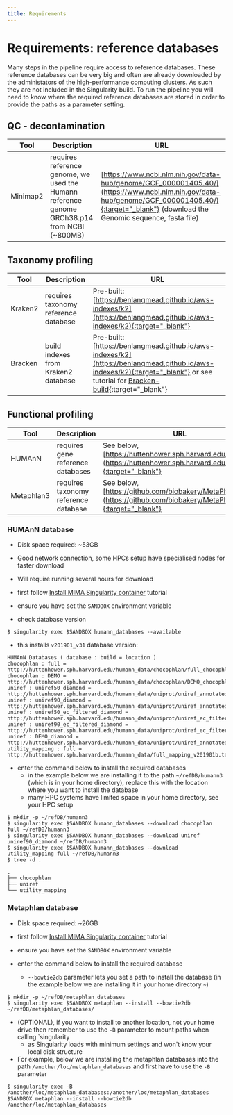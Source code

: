 ```yaml
---
title: Requirements
---
```


# Requirements: reference databases

Many steps in the pipeline require access to reference databases. These reference databases can be very big and often are already downloaded by the administators of the high-performance computing clusters. As such they are not included in the Singularity build. To run the pipeline you will need to know where the required reference databases are stored in order to provide the paths as a parameter setting.

## QC - decontamination

| Tool | Description | URL                |
|------|-------------|--------------------|
| Minimap2 | requires reference genome, we used the Humann reference genome GRCh38.p14 from NCBI (~800MB) | [https://www.ncbi.nlm.nih.gov/data-hub/genome/GCF_000001405.40/](https://www.ncbi.nlm.nih.gov/data-hub/genome/GCF_000001405.40/){:target="_blank"} (download the Genomic sequence, fasta file) |


## Taxonomy profiling


| Tool | Description | URL |
|------|-------------|-----|
| Kraken2 | requires taxonomy reference database | Pre-built: [https://benlangmead.github.io/aws-indexes/k2](https://benlangmead.github.io/aws-indexes/k2){:target="_blank"} |
| Bracken | build indexes from Kraken2 database | Pre-built: [https://benlangmead.github.io/aws-indexes/k2](https://benlangmead.github.io/aws-indexes/k2){:target="_blank"} or see tutorial for [Bracken-build](https://ccb.jhu.edu/software/bracken/index.shtml?t=manual#step1){:target="_blank"} |


## Functional profiling


| Tool | Description | URL |
|------|-------------|-----|
| HUMAnN | requires gene reference databases | See below, [https://huttenhower.sph.harvard.edu/humann](https://huttenhower.sph.harvard.edu/humann){:target="_blank"} |
| Metaphlan3 | requires taxonomy reference database | See below, [https://github.com/biobakery/MetaPhlAn](https://github.com/biobakery/MetaPhlAn){:target="_blank"} |

### HUMAnN database

- Disk space required: ~53GB
- Good network connection, some HPCs setup have specialised nodes for faster download
- Will require running several hours for download

- first follow [Install MIMA Singularity container](installation) tutorial
- ensure you have set the `SANDBOX` environment variable
- check database version

```
$ singularity exec $SANDBOX humann_databases --available
```

- this installs `v201901_v31` database version:
```
HUMAnN Databases ( database : build = location )
chocophlan : full = http://huttenhower.sph.harvard.edu/humann_data/chocophlan/full_chocophlan.v201901_v31.tar.gz
chocophlan : DEMO = http://huttenhower.sph.harvard.edu/humann_data/chocophlan/DEMO_chocophlan.v201901_v31.tar.gz
uniref : uniref50_diamond = http://huttenhower.sph.harvard.edu/humann_data/uniprot/uniref_annotated/uniref50_annotated_v201901b_full.tar.gz
uniref : uniref90_diamond = http://huttenhower.sph.harvard.edu/humann_data/uniprot/uniref_annotated/uniref90_annotated_v201901b_full.tar.gz
uniref : uniref50_ec_filtered_diamond = http://huttenhower.sph.harvard.edu/humann_data/uniprot/uniref_ec_filtered/uniref50_ec_filtered_201901b_subset.tar.gz
uniref : uniref90_ec_filtered_diamond = http://huttenhower.sph.harvard.edu/humann_data/uniprot/uniref_ec_filtered/uniref90_ec_filtered_201901b_subset.tar.gz
uniref : DEMO_diamond = http://huttenhower.sph.harvard.edu/humann_data/uniprot/uniref_annotated/uniref90_DEMO_diamond_v201901b.tar.gz
utility_mapping : full = http://huttenhower.sph.harvard.edu/humann_data/full_mapping_v201901b.tar.gz
```

- enter the command below to install the required databases
  - in the example below we are installing it to the path `~/refDB/humann3` (which is in your home directory), replace this with the location where you want to install the database
  - many HPC systems have limited space in your home directory, see your HPC setup

```
$ mkdir -p ~/refDB/humann3
$ singularity exec $SANDBOX humann_databases --download chocophlan full ~/refDB/humann3
$ singularity exec $SANDBOX humann_databases --download uniref uniref90_diamond ~/refDB/humann3
$ singularity exec $SANDBOX humann_databases --download utility_mapping full ~/refDB/humann3
$ tree -d .
```

```
.
├── chocophlan
├── uniref
└── utility_mapping
```


### Metaphlan database

- Disk space required:  ~26GB

- first follow [Install MIMA Singularity container](installation) tutorial
- ensure you have set the `SANDBOX` environment variable
- enter the command below to install the required database
  - `--bowtie2db` parameter lets you set a path to install the database (in the example below we are installing it in your home directory `~`) 

```
$ mkdir -p ~/refDB/metaphlan_databases
$ singularity exec $SANDBOX metaphlan --install --bowtie2db ~/refDB/metaphlan_databases/
```

- (OPTIONAL), if you want to install to another location, not your home drive then remember to use the `-B` parameter to mount paths when calling `singularity
  - as Singularity loads with minimum settings and won't know your local disk structure
- For example, below we are installing the metaphlan databases into the path `/another/loc/metaphlan_databases` and first have to use the `-B` parameter
```
$ singularity exec -B /another/loc/metaphlan_databases:/another/loc/metaphlan_databases $SANDBOX metaphlan --install --bowtie2db /another/loc/metaphlan_databases
```